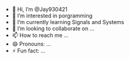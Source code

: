 - 👋 Hi, I’m @Jay930421
- 👀 I’m interested in porgramming
- 🌱 I’m currently learning Signals and Systems
- 💞️ I’m looking to collaborate on ...
- 📫 How to reach me ...
- 😄 Pronouns: ...
- ⚡ Fun fact: ...

<!---
Jay930421/Jay930421 is a ✨ special ✨ repository because its `README.md` (this file) appears on your GitHub profile.
You can click the Preview link to take a look at your changes.
--->
